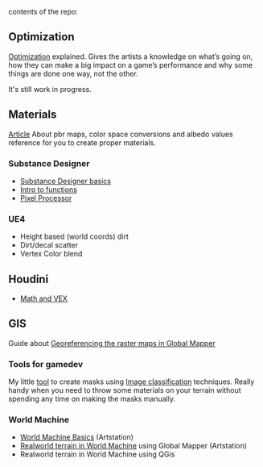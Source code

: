 contents of the repo:

Optimization
----------

[Optimization](https://github.com/shinsoj/techart/blob/master/optimization/optimization.md) explained. Gives the artists a knowledge on what’s going on, how they can make a big impact on a game’s performance and why some things are done one way, not the other.

It's still work in progress.

Materials
----------

[Article](https://github.com/shinsoj/techart/blob/master/albedo_chart/albedo_chart.md)  About pbr maps, color space conversions and albedo values reference for you to create proper materials.

### Substance Designer

* [Substance Designer basics](https://github.com/shinsoj/tools/wiki/Substance-Designer)
* [Intro to functions](https://github.com/shinsoj/tools/wiki/Substance-Designer-Functions)
* [Pixel Processor](https://github.com/shinsoj/techart/wiki/Pixel-processor)

### UE4

* Height based (world coords) dirt
* Dirt/decal scatter
* Vertex Color blend

Houdini
----------

* [Math and VEX](https://github.com/shinsoj/techart/blob/master/houdini_vex/math_and_vex.md)

GIS
----------

Guide about [Georeferencing the raster maps in Global Mapper](https://www.artstation.com/shinsoj/blog/OMjl/georeferencing-the-raster-maps-in-global-mapper)

### Tools for gamedev

My little [tool](https://github.com/shinsoj/techart/blob/master/k-means/k-means_classification.py) to create masks using [Image classification](https://github.com/shinsoj/techart/blob/master/k-means/image_classification_techniques.md) techniques. Really handy when you need to throw some materials on your terrain without spending any time on making the masks manually.

### World Machine

* [World Machine Basics](https://www.artstation.com/artwork/1xgGL) (Artstation)
* [Realworld terrain in World Machine](https://www.artstation.com/shinsoj/blog/XaKq/realworld-terrain-in-world-machine) using Global Mapper (Artstation)
* Realworld terrain in World Machine using QGis

